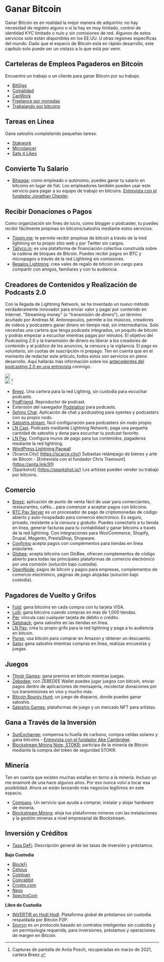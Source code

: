 # Ganar Bitcoin
Ganar Bitcoin es en realidad la mejor manera de adquirirlo: no hay necesidad de registro alguno o si la hay es muy limitado, control de identidad KYC limitado o nulo y sin comisiones de red. Algunos de estos servicios solo están disponibles en los EE.UU. U otras regiones específicas del mundo. Dado que el espacio de Bitcoin está en rápido desarrollo, este capítulo solo puede ser un vistazo a lo que está por venir.

## Carteleras de Empleos Pagaderos en Bitcoin
Encuentre un trabajo o un cliente para ganar Bitcoin por su trabajo.
* [BitGigs](https://bitgigs.com/)  
* [Coinalidad](https://coinality.com/)  
* [CanWork](https://www.canwork.io/)  
* [Freelance por monedas](https://freelanceforcoins.com/projects)  
* [Trabajando por bitcoins](https://workingforbitcoins.com/)  

## Tareas en Línea
Gana satoshis completando pequeñas tareas.
* [Stakwork](https://stakwork.com)  
* [Microlancer](https://microlancer.io/)  
* [Sats 4 Likes](https://kriptode.com/satsforlikes/index.html)  

## Convierte Tu Salario
* [Bitwage](https://www.bitwage.com/); como empleado o autónomo, puedes ganar tu salario en bitcoins en lugar de fiat. Los empleadores también pueden usar este servicio para pagar a su equipo de trabajo en bitcoins. [Entrevista con el fundador Jonathan Chester](https://anita.link/106).

## Recibir Donaciones o Pagos
Como organización sin fines de lucro, como blogger o podcaster, tu puedes recibir fácilmente propinas en bitcoins/satoshis mediante estos servicios:

* [Tippin.me](https://tippin.me/); te permite recibir propinas de bitcoin a través de la tred lightning en tu propio sitio web y por Twitter sin cargos.  
* [Tallyco.in](https://tallyco.in/); es una plataforma de financiación colectiva construida sobre la cadena de bloques de Bitcoin. Puedes recibir pagos en BTC y micropagos a través de la red Lightning sin comisiones.
* [Regalos Lightning](https://lightning.gifts/); crea vales de regalo de bitcoin sin cargo para compartir con amigos, familiares y con tu audiencia.

## Creadores de Contenidos y Realización de Podcasts 2.0
Con la llegada de Lightning Network, se ha inventado un nuevo método verdaderamente innovador para enviar valor y pagar por contenido en Internet. “Streaming money” (o “transmisión de dinero”), un término acuñado por Andreas M. Antonopoulos, permite a los músicos, creadores de videos y podcasters ganar dinero en tiempo real, sin intermediarios. Solo necesitas una cartera que tenga podcasts integrados, un poquito de bitcoin y podrás empezar a escuchar mientras pagas por minutos. El objetivo del Podcasting 2.0 y la transmisión de dinero es liberar a los creadores de contenido y al público de los anuncios, la censura y la vigilancia. El pago es voluntario, sin cuotas de suscripción ni prepago. Ten en cuenta que en el momento de redactar este artículo, todos estos son servicios en pleno desarrollo. Aquí hallarás más información sobre los [antecedentes del podcasting 2.0 en una entrevista](https://anita.link/pod2) conmigo.

![](resources/_breez-podcast.png)  
![](resources/_breez-podcast-boost.png) [^78]

* [Breez](https://breez.technology/). Una cartera para la red Lightnig, sin custodia para escuchar podcasts.  
* [PodFriend](https://web.podfriend.com/). Reproductor de podcast.  
* Extensión del navegador [Podstation](https://podstation.github.io/) para podcasts.  
* [Sphinx Chat](https://sphinx.chat/). Aplicación de chat y podcasting para oyentes y podcasters con su propio nodo.  
* [Satoshis.stream](https://satoshis.stream/), fácil configuración para podcasters sin nodo propio.  
* [LN Cast](https://lncast.com/). Podcasts mediante Lightning Network; paga una pequeña cantidad de satoshis y dona para escuchar tu podcast favorito.  
* [LN Pay](https://lnpay.co/). Configura muros de pago para tus contenidos, pagaderos mediante la red lightning.  
* [WordPress Lightning Paywall](https://lightning-paywall.coincharge.io/)  
* [Scarce.City] (https://scarce.city/) Subastas relámpago de bienes y arte de Bitcoin - [Entrevista con el fundador Chris Tramount] (https://anita.link/91)
* [Sparkshot] (https://sparkshot.io/) Los artistas pueden vender su trabajo por bitcoins.

## Comercio
* [Breez](https://breez.technology/#business); aplicación de punto de venta fácil de usar para comerciantes, restaurantes, cafés… para comenzar a aceptar pagos con bitcoins.
* [BTC Pay Server](https://btcpayserver.org/) es un procesador de pago de criptomonedas de código abierto y auto-hospedado para comercio electrónico. Es seguro, privado, resistente a la censura y gratuito. Puedes conectarlo a tu tienda en línea, generar facturas para tu contabilidad y ganar bitcoins a través de la red lightning. Con integraciones para WooCommerce, Shopify, Drupal, Magento, PrestaShop, Shopware.  
* [Confirmo](https://confirmo.net/) acepta pagos con complementos para tiendas en línea populares.  
* [Globee](https://globee.com/); acepta bitcoins con GloBee, ofrecen complementos de código abierto para todas las principales plataformas de comercio electrónico por una comisión (solución bajo custodia).
* [OpenNode](https://www.opennode.com/); pagos de bitcoin y pagos para empresas, complementos de comercio electrónico, páginas de pago alojadas (solución bajo custodia).

## Pagadores de Vuelto y Grifos
* [Fold](https://foldapp.com/); gana bitcoins en cada compra con tu tarjeta VISA.  
* [Lolli](https://www.lolli.com/); gana bitcoins cuando compras en más de 1,000 tiendas.  
* [Pei](https://getpei.com/); vincula casi cualquier tarjeta de débito o crédito.  
* [Satsback](https://satsback.com/en); gana satoshis en las tiendas en línea.  
* [LN Pay](https://lnpay.co/faucets/); crea tu propio grifo para la red lightning y paga a tu audiencia en bitcoin.
* [Purse](https://purse.io); usa bitcoin para comprar en Amazon y obtener un descuento.
* [Satsy](https://satsy.com/) gana satoshis mientras compras en línea, realizas encuestas y juegas.

## Juegos
* [Thndr Games](https://thndr.games/games); gana premios en bitcoin mientras juegas.  
* [Zebedee](https://zebedee.io/); con ZEBEDEE Wallet puedes jugar juegos con bitcoin, enviar pagos dentro de aplicaciones de mensajería, recolectar donaciones por tus transmisiones en vivo y mucho más.
* [Bitcoin Bounty Hunt](https://bitcoinbountyhunt.com/); un juego de disparos, donde puedes ganar satoshis.
* [Satoshis Games](https://satoshis.games/); plataformas de juego y un mercado NFT para artistas.

## Gana a Través de la Inversión
* [SunExchange](https://thesunexchange.com/); compensa tu huella de carbono, compra celdas solares y gana bitcoins - [Entrevista con el fundador Abe Cambridge](https://anita.link/104).  
* [Blockstream Mining Note, STOKR](https://blockstream.com/finance/bmn/); participa de la minería de Bitcoin mediante la compra del token de seguridad STOKR.  

## Minería
Ten en cuenta que existen muchas estafas en torno a la minería. Incluso yo me enamoré de una hace algunos años. Por eso nunca volví a tocar esa posibilidad. Ahora se están lanzando más negocios legítimos en este espacio.

* [Compass](https://compassmining.io/). Un servicio que ayuda a comprar, instalar y alojar hardware de minería.
* [Blockstream Mining](https://blockstream.com/mining/); aloja tus plataformas mineras con las instalaciones y la gestión mineras a nivel empresarial de Blockstream.

## Inversión y Créditos
* [Tasa DeFi](https://defirate.com/). Descripción general de las tasas de inversión y préstamos.  

**Bajo Custodia**
* [BlockFi](https://blockfi.com/)  
* [Celsius](https://celsius.network/borrow-dollars-using-crypto-as-collateral/)  
* [Coinloan](https://coinloan.io/)  
* [Coinrabbit](https://coinrabbit.io/)  
* [Crypto.com](https://crypto.com/earn)  
* [Nexo](https://nexo.io/borrow)  
* [SpectroCoin](https://spectrocoin.com/)  

**Libre de Custodia**
* [INVERTIR en Hodl Hodl](https://lend.hodlhodl.com/). Plataforma global de préstamos sin custodia respaldada por Bitcoin P2P.
* [Sovryn](https://sovryn.app) es un protocolo basado en contratos inteligentes sin custodia y sin permisología requerida, para inversiones, préstamos y operaciones de margen en Bitcoin.

[^78]: Capturas de pantalla de Anita Posch, recuperadas en marzo de 2021, cartera Breez.  

